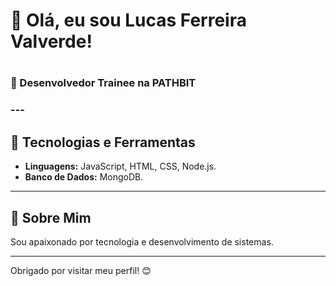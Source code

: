 <h1> 👋 Olá, eu sou Lucas Ferreira Valverde!<h1>

<h3>🎯 Desenvolvedor Trainee na PATHBIT<h3>
---

## 🚀 Tecnologias e Ferramentas<br>
- **Linguagens:** JavaScript, HTML, CSS, Node.js.<br>
- **Banco de Dados:** MongoDB.<br>

---

## 🌟 Sobre Mim<br>
Sou apaixonado por tecnologia e desenvolvimento de sistemas.

---
Obrigado por visitar meu perfil! 😊
